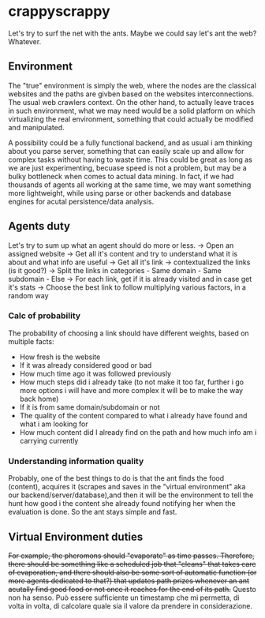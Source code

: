 # crappyscrappy
Let's try to surf the net with the ants. Maybe we could say let's ant the web?
Whatever.

## Environment
The "true" environment is simply the web, where the nodes are the classical websites and the paths are givben based on the websites interconnections. The usual web crawlers context. On the other hand, to actually leave traces in such environment, what we may need would be a solid platform on which virtualizing the real environment, something that could actually be modified and manipulated.

A possibility could be a fully functional backend, and as usual i am thinking about you parse server, something that can easily scale up and allow for complex tasks without having to waste time. This could be great as long as we are just experimenting, becuase speed is not a problem, but may be a bulky bottleneck when comes to actual data mining. In fact, if we had thousands of agents all working at the same time, we may want something more lightweight, while using parse or other backends and database engines for acutal persistence/data analysis.


## Agents duty
Let's try to sum up what an agent should do more or less.
-> Open an assigned website
-> Get all it's content and try to understand what it is about and what info are useful
-> Get all it's link
-> contextualized the links (is it good?)
-> Split the links in categories
    - Same domain
    - Same subdomain
    - Else
-> For each link, get if it is already visited and in case get it's stats
-> Choose the best link to follow multiplying various factors, in a random way

### Calc of probability
The probability of choosing a link should have different weights, based on multiple facts:
- How fresh is the website
- If it was already considered good or bad
- How much time ago it was followed previously
- How much steps did i already take (to not make it too far, further i go more options i will have and more complex  it will be to make the way back home)
- If it is from same domain/subdomain or not
- The quality of the content compared to what i already have found and what i am looking for
- How much content did I already find on the path and how much info am i carrying currently

### Understanding information quality
Probably, one of the best things to do is that the ant finds the food (content), acquires it (scrapes and saves in the "virtual environment" aka our backend/server/database),and then it will be the environment to tell the hunt how good i the content she already found notifying her when the evaluation is done. So the ant stays simple and fast.

## Virtual Environment duties
<del> For example, the pheromons should "evaporate" as time passes. Therefore, there should be something like a scheduled job that "cleans" that takes care of evaporation, and there should also be some sort of automatic function (or more agents dedicated to that?) that updates path prizes whenever an ant acutally find good food or not once it reaches for the end of its path.</del>
Questo non ha senso. Può essere sufficiente un timestamp che mi permetta, di volta in volta, di calcolare quale sia il valore da prendere in considerazione.